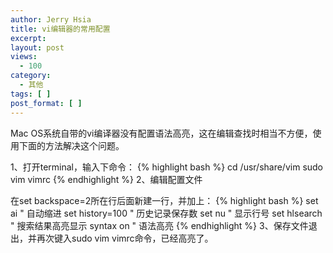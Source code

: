 ```yaml
---
author: Jerry Hsia
title: vi编辑器的常用配置
excerpt:
layout: post
views:
  - 100
category:
  - 其他
tags: [ ]
post_format: [ ]
---
```

Mac OS系统自带的vi编译器没有配置语法高亮，这在编辑查找时相当不方便，使用下面的方法解决这个问题。

1、打开terminal，输入下命令：
{% highlight bash %}
cd /usr/share/vim
sudo vim vimrc
{% endhighlight %}
2、编辑配置文件

在set backspace=2所在行后面新建一行，并加上：
{% highlight bash %}
set ai                " 自动缩进
set history=100       " 历史记录保存数
set nu                " 显示行号
set hlsearch          " 搜索结果高亮显示
syntax on             " 语法高亮
{% endhighlight %}
3、保存文件退出，并再次键入sudo vim vimrc命令，已经高亮了。
